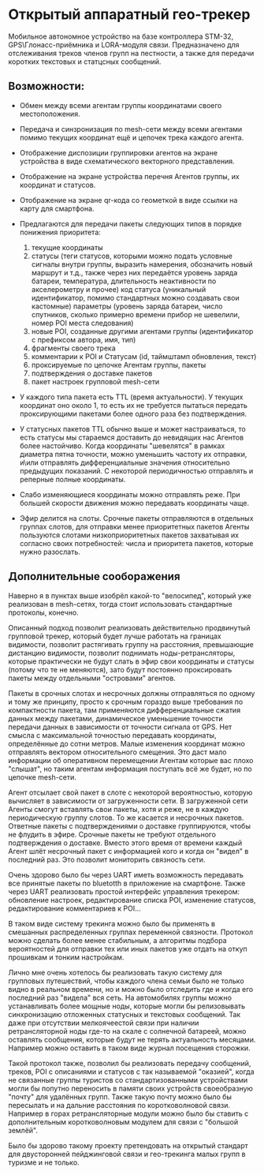 # Открытый аппаратный гео-трекер

Мобильное автономное устройство на базе контроллера STM-32, GPS\Глонасс-приёмника и LORA-модуля связи.
Предназначено для отслеживания треков членов групп на пестности, а также для передачи коротких текстовых и статцсных сообщений.

## Возможности:

* Обмен между всеми агентам группы координатами своего местоположения.
* Передача и синзронизация по mesh-сети между всеми агентами помимо текущих координат ещё и цепочек трека каждого агента.
* Отображение диспозиции группировки агентов на экране устройства в виде схематического векторного представления.
* Отображение на экране устройства перечня Агентов группы, их координат и статусов.
* Отображение на экране qr-кода со геометкой в виде ссылки на карту для смартфона.
* Предлагаются для передачи пакеты следующих типов в порядке понижения приоритета:
  1. текущие координаты
  2. статусы (теги статусов, которыми можно подать условные сигналы внутри группы, выразить намерения, обозначить новый маршрут и т.д., также через них передаётся уровень заряда батареи, температура, длительность неактивности по акселерометру и прочее)
код статуса (уникальный идентификатор, помимо стандартных можно создавать свои кастомные)
параметры (уровень заряда батареи, число спутников, сколько примерно времени прибор не шевелили, номер POI места следования) 
  3. новые POI, созданные другими агентами группы (идентификатор с префиксом автора, имя, тип)
  4. фрагменты своего трека
  5. комментарии к POI и Статусам (id, таймштамп обновления, текст)
  6. проксируемые по цепочке Агентам группы, пакеты
  7. подтверждения о доставке пакетов
  8. пакет настроек групповой mesh-сети

* У каждого типа пакета есть TTL (время актуальности). У текущих координат оно около 1, то есть их не требуется пытаться передать проксирующими пакетами более одного раза без подтверждения.
* У статусных пакетов TTL обычно выше и может настраиваться, то есть статусы мы стараемся доставить до невидящих нас Агентов более настойчиво.
Когда координаты "шевелятся" в рамках диаметра пятна точности, можно уменьшить частоту их отправки, и\или отправлять дифференциальные значения относительно предыдущих показаний.
С некоторой периодичностью отправлять и реперные полные координаты.
* Слабо изменяющиеся координаты можно отправлять реже. При большей скорости движения можно передавать координаты чаще.
* Эфир делится на слоты. Срочные пакеты отправляются в отдельных группах слотов, для отправки менее приоритетных пакетов
Агенты пользуются слотами низкоприоритетных пакетов захватывая их согласно своих потребностей: числа и приоритета пакетов, которые нужно разослать.

## Дополнительные сооборажения

Наверно я в пунктах выше изобрёл какой-то "велосипед", который уже реализован в mesh-сетях, тогда стоит использовать стандартные протоколы, конечно.

Описанный подход позволит реализовать действительно продвинутый групповой трекер, который будет лучше работать на границах видимости, позволит растягивать группу на расстояния, превышающие дистанцию видимости, позволит поднимать ноды-ретрансляторы, которые практически не будут слать в эфир свои координаты и статусы (потому что те не меняются), зато будут постоянно проксировать пакеты между отдельными "островами" агентов.

Пакеты в срочных слотах и несрочных должны отправляться по одному и тому же принципу, просто к срочным гораздо выше требования по компактности пакета, там применяются дифференциальные сжатия данных между пакетами, динамическое уменьшение точности передачи данных в зависимости от точности сигнала от GPS. Нет смысла с максимальной точностью передавать координаты, определённые до сотни метров. Малые изменения координат можно отправлять вектором относительного смещения. Это даст мало информации об оперативном перемещении Агентам которые вас плохо "слышат", но таким агентам информация поступать всё же будет, но по цепочке mesh-сети.

Агент отсылает свой пакет в слоте с некоторой вероятностью, которую вычисляет в зависимости от загруженности сети. В загруженной сети Агенты смогут вставлять свои пакеты, хотя и реже, не в каждую периодическую группу слотов. То же касается и несрочных пакетов.
Ответные пакеты с подтверждениями о доставке группируются, чтобы не флудить в эфире.  Срочные пакеты не требуют отдельного подтверждения о доставке. Вместо этого время от времени каждый Агент шлёт несрочный пакет с информацией кого и когда он "видел" в последний раз. Это позволит мониторить связность сети.

Очень здорово было бы через UART иметь возможность передавать все принятые пакеты по bluetotth в приложение на смартфоне. Также через UART реализовать простой интерфейс управления трекером: обновление настроек, редактирование списка POI, изменение статусов, редактирование комментариев к POI...

В таком виде систему трекинга можно было бы применять в смешанных распределенных группах переменной связности. Протокол можно сделать более менее стабильным, а алгоритмы подбора вероятностей для отправки тех или иных пакетов уже отдать на откуп прошивкам и тонким настройкам.

Лично мне очень хотелось бы реализовать такую систему для групповых путешествий, чтобы каждого члена семьи было не только видно в реальном времени, но и можно было отследить где и когда его последний раз "видела" вся сеть. На автомобилях группы можно устанавливать более мощные ноды, которые могли бы релизовывать синхронизацию отложенных статусных и текстовых сообщений. Так даже при отсутствии мелкоячеестой связи при наличии ретрансляторной ноды где-то на скале с солнечной батареей, можно оставлять сообщения, которые будут не терять актуальность месяцами. Например можно оставить в таком виде журнал посещения сторожки.

Такой протокол также, позволил бы реализовать передачу сообщений, треков, POI с описаниями и статусов с так называемой "оказией", когда не связанные группы туристов со стандартизованными устройствами могли бы попутно переносить в памяти своих устройств своеобразную "почту" для удалённых групп. Также такую почту можно было бы пересылать и на дальние расстояния по коротковолновой связи. Например в горах ретрансляторные модули можно было бы ставить с дополнительным коротковолновым модулем для связи с "большой землёй".

Было бы здорово такому проекту претендовать на открытый стандарт для двусторонней пейджинговой связи и гео-трекинга малых групп в туризме и не только. 
